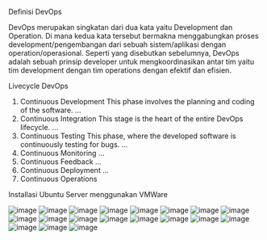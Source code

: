 Definisi DevOps

DevOps merupakan singkatan dari dua kata yaitu Development dan Operation. Di mana kedua kata tersebut bermakna menggabungkan proses development/pengembangan dari sebuah sistem/aplikasi dengan operation/operasional. Seperti yang disebutkan sebelumnya, DevOps adalah sebuah prinsip developer untuk mengkoordinasikan antar tim yaitu tim development dengan tim operations dengan efektif dan efisien.

Livecycle DevOps

1) Continuous Development This phase involves the planning and coding of the software. ...
2) Continuous Integration This stage is the heart of the entire DevOps lifecycle. ...
3) Continuous Testing This phase, where the developed software is continuously testing for bugs. ...
4) Continuous Monitoring ...
5) Continuous Feedback ...
6) Continuous Deployment ...
7) Continuous Operations


Installasi Ubuntu Server menggunakan VMWare

![image](https://raw.githubusercontent.com/restubagusananda/devops18-dumbways-restubagusananda/main/Cuplikan%20layar%202023-08-29%20002239.png)
![image](https://raw.githubusercontent.com/restubagusananda/devops18-dumbways-restubagusananda/main/Cuplikan%20layar%202023-08-29%20002448.png)
![image](https://raw.githubusercontent.com/restubagusananda/devops18-dumbways-restubagusananda/main/Cuplikan%20layar%202023-08-29%20003005.png)
![image](https://raw.githubusercontent.com/restubagusananda/devops18-dumbways-restubagusananda/main/Cuplikan%20layar%202023-08-29%20004615.png)
![image](https://raw.githubusercontent.com/restubagusananda/devops18-dumbways-restubagusananda/main/Cuplikan%20layar%202023-08-29%20004650.png)
![image](https://raw.githubusercontent.com/restubagusananda/devops18-dumbways-restubagusananda/main/Cuplikan%20layar%202023-08-29%20004848.png)
![image](https://raw.githubusercontent.com/restubagusananda/devops18-dumbways-restubagusananda/main/Cuplikan%20layar%202023-08-29%20004859.png)
![image](https://raw.githubusercontent.com/restubagusananda/devops18-dumbways-restubagusananda/main/Cuplikan%20layar%202023-08-29%20005037.png)
![image](https://raw.githubusercontent.com/restubagusananda/devops18-dumbways-restubagusananda/main/Cuplikan%20layar%202023-08-29%20005123.png)
![image](https://raw.githubusercontent.com/restubagusananda/devops18-dumbways-restubagusananda/main/Cuplikan%20layar%202023-08-29%20005257.png)
![image](https://raw.githubusercontent.com/restubagusananda/devops18-dumbways-restubagusananda/main/Cuplikan%20layar%202023-08-29%20005308.png)
![image](https://raw.githubusercontent.com/restubagusananda/devops18-dumbways-restubagusananda/main/Cuplikan%20layar%202023-08-29%20005611.png)
![image](https://raw.githubusercontent.com/restubagusananda/devops18-dumbways-restubagusananda/main/Cuplikan%20layar%202023-08-29%20005824.png)
![image](https://raw.githubusercontent.com/restubagusananda/devops18-dumbways-restubagusananda/main/Cuplikan%20layar%202023-08-29%20005844.png)
![image](https://raw.githubusercontent.com/restubagusananda/devops18-dumbways-restubagusananda/main/Cuplikan%20layar%202023-08-29%20005931.png)
![image](https://raw.githubusercontent.com/restubagusananda/devops18-dumbways-restubagusananda/main/Cuplikan%20layar%202023-08-29%20084256.png)
![image](https://raw.githubusercontent.com/restubagusananda/devops18-dumbways-restubagusananda/main/Cuplikan%20layar%202023-08-29%20090822.png)
![image](https://raw.githubusercontent.com/restubagusananda/devops18-dumbways-restubagusananda/main/Cuplikan%20layar%202023-08-29%20090928.png)
![image]()
